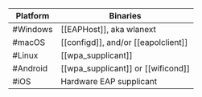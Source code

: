 
| Platform | Binaries                            |
| -------- | ----------------------------------- |
| #Windows | [[EAPHost]], aka wlanext            |
| #macOS   | [[configd]], and/or [[eapolclient]] |
| #Linux   | [[wpa_supplicant]]                  |
| #Android | [[wpa_supplicant]] or [[wificond]]  |
| #iOS     | Hardware EAP supplicant             |
